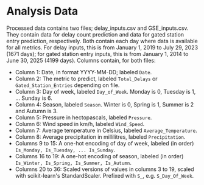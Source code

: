 # Analysis Data
Processed data contains two files; delay_inputs.csv and GSE_inputs.csv. They contain data for delay count prediction and data for gated station entry prediction, respectively. Both contain each day where data is available for all metrics. For delay inputs, this is from January 1, 2019 to July 29, 2023 (1671 days); for gated station entry inputs, this is from January 1, 2014 to June 30, 2025 (4199 days).
Columns contain, for both files:
* Column 1: Date, in format YYYY-MM-DD; labeled ```Date```.
* Column 2: The metric to predict, labeled ```Total_Delays``` or ```Gated_Station_Entries``` depending on file.
* Column 3: Day of week, labeled ```Day_of_Week```. Monday is 0, Tuesday is 1, ... Sunday is 6.
* Column 4: Season, labeled ```Season```. Winter is 0, Spring is 1, Summer is 2 and Autumn is 3.
* Column 5: Pressure in hectopascals, labeled ```Pressure```.
* Column 6: Wind speed in km/h, labeled ```Wind_Speed```.
* Column 7: Average temperature in Celsius, labeled ```Average_Temperature```.
* Column 8: Average precipitation in millilitres, labeled ```Precipitation```.
* Columns 9 to 15: A one-hot encoding of day of week, labeled (in order) ```Is_Monday, Is_Tuesday, ... Is_Sunday```.
* Columns 16 to 19: A one-hot encoding of season, labeled (in order) ```Is_Winter, Is_Spring, Is_Summer, Is_Autumn```.
* Columns 20 to 36: Scaled versions of values in columns 3 to 19, scaled with scikit-learn's StandardScaler. Prefixed with ```S_```, e.g. ```S_Day_Of_Week```.

